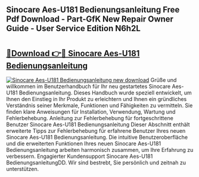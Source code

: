 ## Sinocare Aes-U181 Bedienungsanleitung Free Pdf Download - Part-GfK New Repair Owner Guide - User Service Edition N6h2L

# <h2><a href="http://df21sn.blite.top/?on=Sinocare+Aes-U181+Bedienungsanleitung">🔗Download 👉🔴 Sinocare Aes-U181 Bedienungsanleitung</a></h2>

[![Sinocare Aes-U181 Bedienungsanleitung new download](https://i.imgur.com/lujVjoI.png)](http://df21sn.blite.top/?on=Sinocare+Aes-U181+Bedienungsanleitung)
Grüße und willkommen im Benutzerhandbuch für Ihr neu gestartetes Sinocare Aes-U181 Bedienungsanleitung. Dieses Handbuch wurde speziell entwickelt, um Ihnen den Einstieg in Ihr Produkt zu erleichtern und Ihnen ein gründliches Verständnis seiner Merkmale, Funktionen und Fähigkeiten zu vermitteln. Sie finden klare Anweisungen für Installation, Verwendung, Wartung und Fehlerbehebung. Anleitung zur Fehlerbehebung für fortgeschrittene Benutzer Sinocare Aes-U181 Bedienungsanleitung Dieser Abschnitt enthält erweiterte Tipps zur Fehlerbehebung für erfahrene Benutzer Ihres neuen Sinocare Aes-U181 Bedienungsanleitung. Die intuitive Benutzeroberfläche und die erweiterten Funktionen Ihres neuen Sinocare Aes-U181 Bedienungsanleitung arbeiten harmonisch zusammen, um Ihre Erfahrung zu verbessern. Engagierter Kundensupport Sinocare Aes-U181 BedienungsanleitungDD. Wir sind bestrebt, Sie persönlich und zeitnah zu unterstützen.
